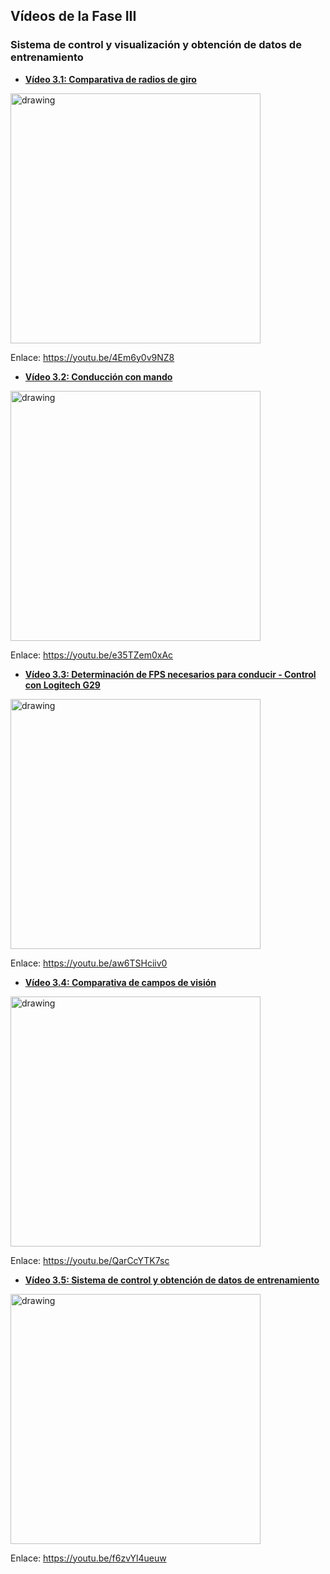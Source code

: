 ## Vídeos de la Fase III
### Sistema de control y visualización y obtención de datos de entrenamiento

- [**Vídeo 3.1: Comparativa de radios de giro**][video1]

<a title="Vídeo 3.1: Comparativa de radios de giro" href="https://youtu.be/4Em6y0v9NZ8" target="_blank"><img src="https://i.imgur.com/Mks6Mxe.png" alt="drawing" width="400"/></a>

Enlace: https://youtu.be/4Em6y0v9NZ8

- [**Vídeo 3.2: Conducción con mando**][video2]

<a title="Vídeo 3.2: Conducción con mando" href="https://youtu.be/e35TZem0xAc" target="_blank"><img src="https://i.imgur.com/ImXtQpi.png" alt="drawing" width="400"/></a>

Enlace: https://youtu.be/e35TZem0xAc

- [**Vídeo 3.3: Determinación de FPS necesarios para conducir - Control con Logitech G29**][video3]

<a title="Vídeo 3.3: Determinación de FPS necesarios para conducir - Control con Logitech G29" href="https://youtu.be/aw6TSHciiv0" target="_blank"><img src="https://i.imgur.com/tCuCSW4.png" alt="drawing" width="400"/></a>

Enlace: https://youtu.be/aw6TSHciiv0

- [**Vídeo 3.4: Comparativa de campos de visión**][video4]

<a title="Vídeo 3.4: Comparativa de campos de visión" href="https://youtu.be/QarCcYTK7sc" target="_blank"><img src="https://i.imgur.com/uX5lWW8.png" alt="drawing" width="400"/></a>

Enlace: https://youtu.be/QarCcYTK7sc

- [**Vídeo 3.5: Sistema de control y obtención de datos de entrenamiento**][video5]

<a title="Vídeo 3.5: Sistema de control y obtención de datos de entrenamiento" href="https://youtu.be/f6zvYl4ueuw" target="_blank"><img src="https://i.imgur.com/P7Za59y.jpg" alt="drawing" width="400"/></a>

Enlace: https://youtu.be/f6zvYl4ueuw



[video1]: https://youtu.be/4Em6y0v9NZ8
[video2]: https://youtu.be/e35TZem0xAc
[video3]: https://youtu.be/aw6TSHciiv0
[video4]: https://youtu.be/QarCcYTK7sc
[video5]: https://youtu.be/f6zvYl4ueuw
